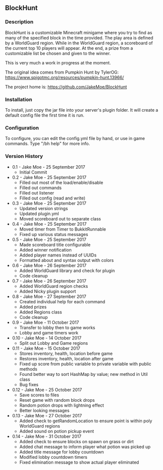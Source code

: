 ## BlockHunt

### Description

BlockHunt is a customizable Minecraft minigame where you try to find as many of the specified block in the time provided. The play area is defined by a WorldGuard region. While in the WorldGuard region, a scoreboard of the current top 10 players will appear. At the end, a prize from a customizable list be chosen and given to the winner.

This is very much a work in progress at the moment.

The original idea comes from Pumpkin Hunt by TylerOG: https://www.spigotmc.org/resources/pumpkin-hunt.13966/

The project home is: https://github.com/JakeMoe/BlockHunt

### Installation

To install, just copy the jar file into your server's plugin folder. It will create a default config file the first time it is run.

### Configuration

To configure, you can edit the config.yml file by hand, or use in game commands. Type "/bh help" for more info. 

### Version History

* 0.1 - Jake Moe - 25 September 2017
  * Initial Commit
* 0.2 - Jake Moe - 25 September 2017
  * Filled out most of the load/enable/disable
  * Filled out commands
  * Filled out listener
  * Filled out config (read and write)
* 0.3 - Jake Moe - 25 September 2017
  * Updated version strings
  * Updated plugin.yml
  * Moved scoreboard out to separate class
* 0.4 - Jake Moe - 25 September 2017
  * Moved timer from Timer to BukkitRunnable
  * Fixed up various status messages
* 0.5 - Jake Moe - 25 September 2017
  * Made scoreboard title configurable
  * Added winner notification
  * Added player names instead of UUIDs
  * Formatted about and syntax output with colors
* 0.6 - Jake Moe - 26 September 2017
  * Added WorldGuard library and check for plugin
  * Code cleanup
* 0.7 - Jake Moe - 26 September 2017
  * Added WorldGuard region checks
  * Added Nicky plugin support
* 0.8 - Jake Moe - 27 September 2017
  * Created individual help for each command
  * Added prizes
  * Added Regions class
  * Code cleanup
* 0.9 - Jake Moe - 11 October 2017
  * Transfer to lobby then to game works
  * Lobby and game timers work
* 0.10 - Jake Moe - 14 October 2017
  * Split out Lobby and Game regions
* 0.11 - Jake Moe - 15 October 2017
  * Stores inventory, health, location before game
  * Restores inventory, health, location after game
  * Fixed up score from public variable to private variable with public methods
  * Found better way to sort HashMap by value; new method in Util class
  * Bug fixes
* 0.12 - Jake Moe - 25 October 2017
  * Save scores to files
  * Reset game with random block drops
  * Random potion drops with lightning effect
  * Better looking messages
* 0.13 - Jake Moe - 27 October 2017
  * Added check to getRandomLocation to ensure point is within poly WorldGuard regions
  * Added sound on potion pickup event
* 0.14 - Jake Moe - 31 October 2017
  * Added check to ensure blocks on spawn on grass or dirt
  * Added chat message to inform player what potion was picked up
  * Added title message for lobby countdown
  * Modified lobby countdown timers
  * Fixed elimination message to show actual player eliminated